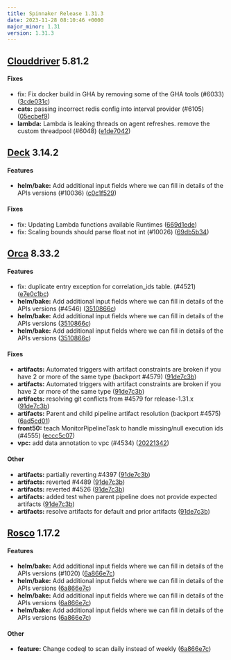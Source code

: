 ```yaml
---
title: Spinnaker Release 1.31.3
date: 2023-11-28 08:10:46 +0000
major_minor: 1.31
version: 1.31.3
---
```


## [Clouddriver](#clouddriver) 5.81.2

#### Fixes

* fix: Fix docker build in GHA by removing some of the GHA tools (#6033) ([3cde031c](https://github.com/spinnaker/clouddriver/commit/3cde031c87e58f8f5af75fb33373da6647b6c73c))
* **cats:**   passing incorrect redis config into interval provider (#6105) ([05ecbef9](https://github.com/spinnaker/clouddriver/commit/05ecbef98471a2c5e4d9410b89244d44c6f740d2))
* **lambda:**   Lambda is leaking threads on agent refreshes.  remove the custom threadpool (#6048) ([e1de7042](https://github.com/spinnaker/clouddriver/commit/e1de704201a761271f79981c769fff37a34e8bfe))

## [Deck](#deck) 3.14.2

#### Features

* **helm/bake:**   Add additional input fields where we can fill in details of the APIs versions (#10036) ([c0c1f529](https://github.com/spinnaker/deck/commit/c0c1f5297e82560231958fa9bfbaaf2b499249b2))

#### Fixes

* fix: Updating Lambda functions available Runtimes ([669d1ede](https://github.com/spinnaker/deck/commit/669d1ede44df1172a7503fe8eeb09884dac1b103))
* fix: Scaling bounds should parse float not int (#10026) ([69db5b34](https://github.com/spinnaker/deck/commit/69db5b34b7704f4453f2d0b3210763b2ed0e52cc))

## [Orca](#orca) 8.33.2

#### Features

* fix: duplicate entry exception for correlation_ids table. (#4521) ([e7e0c1bc](https://github.com/spinnaker/orca/commit/e7e0c1bc0d62f3888bb822293d6d129f3e4c9cf2))
* **helm/bake:**   Add additional input fields where we can fill in details of the APIs versions (#4546) ([3510866c](https://github.com/spinnaker/orca/commit/3510866c76a096d83355a95b64c5a262dc9211a9))
* **helm/bake:**   Add additional input fields where we can fill in details of the APIs versions ([3510866c](https://github.com/spinnaker/orca/commit/3510866c76a096d83355a95b64c5a262dc9211a9))
* **helm/bake:**   Add additional input fields where we can fill in details of the APIs versions ([3510866c](https://github.com/spinnaker/orca/commit/3510866c76a096d83355a95b64c5a262dc9211a9))

#### Fixes

* **artifacts:**   Automated triggers with artifact constraints are broken if you have 2 or more of the same type (backport #4579) ([91de7c3b](https://github.com/spinnaker/orca/commit/91de7c3b43df7edb3f7bfd406185b9450a23c3a9))
* **artifacts:**   Automated triggers with artifact constraints are broken if you have 2 or more of the same type ([91de7c3b](https://github.com/spinnaker/orca/commit/91de7c3b43df7edb3f7bfd406185b9450a23c3a9))
* **artifacts:**   resolving git conflicts from #4579 for release-1.31.x ([91de7c3b](https://github.com/spinnaker/orca/commit/91de7c3b43df7edb3f7bfd406185b9450a23c3a9))
* **artifacts:**   Parent and child pipeline artifact resolution (backport #4575) ([6ad5cd01](https://github.com/spinnaker/orca/commit/6ad5cd01dad7656ec7c8e9794180f07b15c942ce))
* **front50:**   teach MonitorPipelineTask to handle missing/null execution ids (#4555) ([eccc5c07](https://github.com/spinnaker/orca/commit/eccc5c07770aa4183791f48f8c283ae893db364e))
* **vpc:**   add data annotation to vpc (#4534) ([20221342](https://github.com/spinnaker/orca/commit/20221342c758aec64c5cc586020da54cf4fb2d95))

#### Other

* **artifacts:**   partially reverting #4397 ([91de7c3b](https://github.com/spinnaker/orca/commit/91de7c3b43df7edb3f7bfd406185b9450a23c3a9))
* **artifacts:**   reverted #4489 ([91de7c3b](https://github.com/spinnaker/orca/commit/91de7c3b43df7edb3f7bfd406185b9450a23c3a9))
* **artifacts:**   reverted #4526 ([91de7c3b](https://github.com/spinnaker/orca/commit/91de7c3b43df7edb3f7bfd406185b9450a23c3a9))
* **artifacts:**   added test when parent pipeline does not provide expected artifacts ([91de7c3b](https://github.com/spinnaker/orca/commit/91de7c3b43df7edb3f7bfd406185b9450a23c3a9))
* **artifacts:**   resolve artifacts for default and prior artifacts ([91de7c3b](https://github.com/spinnaker/orca/commit/91de7c3b43df7edb3f7bfd406185b9450a23c3a9))

## [Rosco](#rosco) 1.17.2

#### Features

* **helm/bake:**   Add additional input fields where we can fill in details of the APIs versions (#1020) ([6a866e7c](https://github.com/spinnaker/rosco/commit/6a866e7c74ce241f5c849978d0a2bafc739cf882))
* **helm/bake:**   Add additional input fields where we can fill in details of the APIs versions ([6a866e7c](https://github.com/spinnaker/rosco/commit/6a866e7c74ce241f5c849978d0a2bafc739cf882))
* **helm/bake:**   Add additional input fields where we can fill in details of the APIs versions ([6a866e7c](https://github.com/spinnaker/rosco/commit/6a866e7c74ce241f5c849978d0a2bafc739cf882))
* **helm/bake:**   Add additional input fields where we can fill in details of the APIs versions ([6a866e7c](https://github.com/spinnaker/rosco/commit/6a866e7c74ce241f5c849978d0a2bafc739cf882))

#### Other

* **feature:**   Change codeql to scan daily instead of weekly ([6a866e7c](https://github.com/spinnaker/rosco/commit/6a866e7c74ce241f5c849978d0a2bafc739cf882))
